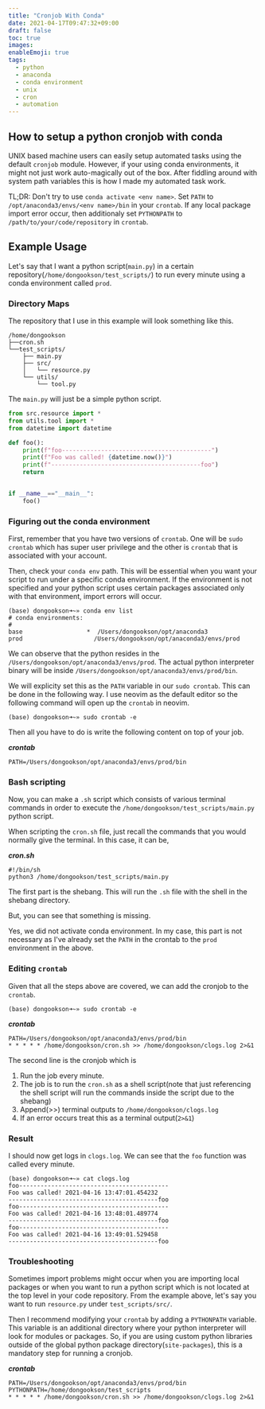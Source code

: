 ```yaml
---
title: "Cronjob With Conda"
date: 2021-04-17T09:47:32+09:00
draft: false
toc: true
images:
enableEmoji: true
tags:
  - python
  - anaconda
  - conda environment
  - unix
  - cron
  - automation
---
```


## How to setup a python cronjob with conda

UNIX based machine users can easily setup automated tasks using the default `cronjob` module. However, if your using conda environments, it might not just work auto-magically out of the box. After fiddling around with system path variables this is how I made my automated task work.

TL;DR: Don't try to use `conda activate <env name>`. Set `PATH` to `/opt/anaconda3/envs/<env name>/bin` in your `crontab`. If any local package import error occur, then additionaly set `PYTHONPATH` to `/path/to/your/code/repository` in `crontab`.

## Example Usage

Let's say that I want a python script(`main.py`) in a certain repository(`/home/dongookson/test_scripts/`) to run every minute using a conda environment called `prod`.

### Directory Maps

The repository that I use in this example will look something like this.

```shell
/home/dongookson
├──cron.sh
└──test_scripts/
    ├── main.py
    ├── src/
    │   └── resource.py
    └── utils/
        └── tool.py
```

The `main.py` will just be a simple python script.

```python
from src.resource import *
from utils.tool import *
from datetime import datetime

def foo():
    print(f"foo------------------------------------------")
    print(f"Foo was called! {datetime.now()}")
    print(f"------------------------------------------foo")
    return


if __name__=="__main__":
    foo()
```

### Figuring out the conda environment

First, remember that you have two versions of `crontab`. One will be `sudo crontab` which has super user privilege and the other is `crontab` that is associated with your account.

Then, check your `conda env` path. This will be essential when you want your script to run under a specific conda environment. If the environment is not specified and your python script uses certain packages associated only with that environment, import errors will occur.

```shell
(base) dongookson➜~» conda env list
# conda environments:
#
base                  *  /Users/dongookson/opt/anaconda3
prod                    /Users/dongookson/opt/anaconda3/envs/prod
```

We can observe that the python resides in the `/Users/dongookson/opt/anaconda3/envs/prod`. The actual python interpreter binary will be inside `/Users/dongookson/opt/anaconda3/envs/prod/bin`.

We will explicity set this as the `PATH` variable in our `sudo crontab`. This can be done in the following way. I use neovim as the default editor so the following command will open up the `crontab` in neovim.

```shell
(base) dongookson➜~» sudo crontab -e
```

Then all you have to do is write the following content on top of your job.

**_crontab_**

```shell
PATH=/Users/dongookson/opt/anaconda3/envs/prod/bin
```

### Bash scripting

Now, you can make a `.sh` script which consists of various terminal commands in order to execute the `/home/dongookson/test_scripts/main.py` python script.

When scripting the `cron.sh` file, just recall the commands that you would normally give the terminal. In this case, it can be,

**_cron.sh_**

```shell
#!/bin/sh
python3 /home/dongookson/test_scripts/main.py
```

The first part is the shebang. This will run the `.sh` file with the shell in the shebang directory.

But, you can see that something is missing.

Yes, we did not activate conda environment. In my case, this part is not necessary as I've already set the `PATH` in the crontab to the `prod` environment in the above.

### Editing `crontab`

Given that all the steps above are covered, we can add the cronjob to the `crontab`.

```shell
(base) dongookson➜~» sudo crontab -e
```

**_crontab_**

```shell
PATH=/Users/dongookson/opt/anaconda3/envs/prod/bin
* * * * * /home/dongookson/cron.sh >> /home/dongookson/clogs.log 2>&1
```

The second line is the cronjob which is

1. Run the job every minute.
2. The job is to run the `cron.sh` as a shell script(note that just referencing the shell script will run the commands inside the script due to the shebang)
3. Append(>>) terminal outputs to `/home/dongookson/clogs.log`
4. If an error occurs treat this as a terminal output(`2>&1`)

### Result

I should now get logs in `clogs.log`. We can see that the `foo` function was called every minute.

```shell
(base) dongookson➜~» cat clogs.log
foo------------------------------------------
Foo was called! 2021-04-16 13:47:01.454232
------------------------------------------foo
foo------------------------------------------
Foo was called! 2021-04-16 13:48:01.489774
------------------------------------------foo
foo------------------------------------------
Foo was called! 2021-04-16 13:49:01.529458
------------------------------------------foo
```

### Troubleshooting

Sometimes import problems might occur when you are importing local packages or when you want to run a python script which is not located at the top level in your code repository. From the example above, let's say you want to run `resource.py` under `test_scripts/src/`.

Then I recommend modifying your `crontab` by adding a `PYTHONPATH` variable. This variable is an additional directory where your python interpreter will look for modules or packages. So, if you are using custom python libraries outside of the global python package directory(`site-packages`), this is a mandatory step for running a cronjob.

**_crontab_**

```shell
PATH=/Users/dongookson/opt/anaconda3/envs/prod/bin
PYTHONPATH=/home/dongookson/test_scripts
* * * * * /home/dongookson/cron.sh >> /home/dongookson/clogs.log 2>&1
```
